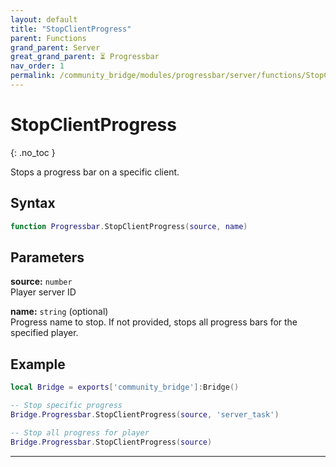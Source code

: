```yaml
---
layout: default
title: "StopClientProgress"
parent: Functions
grand_parent: Server
great_grand_parent: ⏳ Progressbar
nav_order: 1
permalink: /community_bridge/modules/progressbar/server/functions/StopClientProgress/
---
```


# StopClientProgress
{: .no_toc }

Stops a progress bar on a specific client.

## Syntax

```lua
function Progressbar.StopClientProgress(source, name)
```

## Parameters

**source:** `number`  
Player server ID

**name:** `string` (optional)  
Progress name to stop. If not provided, stops all progress bars for the specified player.

## Example

```lua
local Bridge = exports['community_bridge']:Bridge()

-- Stop specific progress
Bridge.Progressbar.StopClientProgress(source, 'server_task')

-- Stop all progress for player
Bridge.Progressbar.StopClientProgress(source)
```

---